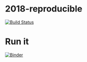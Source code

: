# 2018-reproducible 

[![Build Status](http://circleci-badges-max.herokuapp.com/img/HeyLey/2018-reproducible?token=:circle-ci-token)](https://circleci.com/gh/HeyLey/2018-reproducible)

# Run it 

[![Binder](https://mybinder.org/badge.svg)](https://mybinder.org/v2/gh/HeyLey/2018-reproducible/master)
